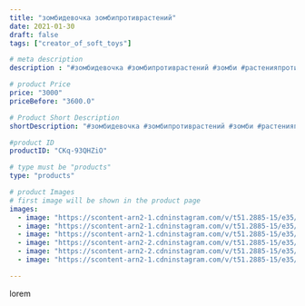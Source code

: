 ```yaml
---
title: "зомбидевочка зомбипротиврастений"
date: 2021-01-30
draft: false
tags: ["creator_of_soft_toys"]

# meta description
description : "#зомбидевочка #зомбипротиврастений #зомби #растенияпротивзомби #растения #игрушка #цветочек #мягкаяигрушкаручнойработы #мягкаяигрушка #мягкийцветочек #мягкиерас"

# product Price
price: "3000"
priceBefore: "3600.0"

# Product Short Description
shortDescription: "#зомбидевочка #зомбипротиврастений #зомби #растенияпротивзомби #растения #игрушка #цветочек #мягкаяигрушкаручнойработы #мягкаяигрушка #мягкийцветочек #мягкиерастения #игрушкаручнойработы #растенияпротивзомби #горохострел #капуста #мягкиерастения"

#product ID
productID: "CKq-93QHZiO"

# type must be "products"
type: "products"

# product Images
# first image will be shown in the product page
images:
  - image: "https://scontent-arn2-1.cdninstagram.com/v/t51.2885-15/e35/143801412_256315659197378_1989569411414860945_n.jpg?se=7&tp=1&_nc_ht=scontent-arn2-1.cdninstagram.com&_nc_cat=102&_nc_ohc=MaHuuD6HYg4AX8YSCen&ccb=7-4&oh=ac365cc996adafe75f0271bb5da4d8cf&oe=6084BD01&_nc_sid=83d603&ig_cache_key=MjQ5ODA4NTg2OTc5NTk5NzQ1MA%3D%3D.2-ccb7-4"
  - image: "https://scontent-arn2-1.cdninstagram.com/v/t51.2885-15/e35/143925077_1391796234498538_5894842633063055310_n.jpg?se=7&tp=1&_nc_ht=scontent-arn2-1.cdninstagram.com&_nc_cat=110&_nc_ohc=JpGyDN8yqzoAX9WmyMR&ccb=7-4&oh=2b6040e05283e8654648af0f14af9f71&oe=608393F6&_nc_sid=83d603&ig_cache_key=MjQ5ODA4NTg2OTc2MjQxOTI3OQ%3D%3D.2-ccb7-4"
  - image: "https://scontent-arn2-1.cdninstagram.com/v/t51.2885-15/e35/145001657_792407228030163_2854351834326049094_n.jpg?se=7&tp=1&_nc_ht=scontent-arn2-1.cdninstagram.com&_nc_cat=103&_nc_ohc=Kd5AMLkdwnoAX87__9q&ccb=7-4&oh=8b000bf42f8da902dbde50269d00f4e6&oe=6085C0C6&_nc_sid=83d603&ig_cache_key=MjQ5ODA4NTg2OTc3OTM0OTM5Mg%3D%3D.2-ccb7-4"
  - image: "https://scontent-arn2-2.cdninstagram.com/v/t51.2885-15/e35/144330166_761317831258589_6316197658476356548_n.jpg?se=7&tp=1&_nc_ht=scontent-arn2-2.cdninstagram.com&_nc_cat=105&_nc_ohc=8JiQG9IVxlIAX8Wy00N&ccb=7-4&oh=313963362bc8a19807d2f30502b0d031&oe=60836B83&_nc_sid=83d603&ig_cache_key=MjQ5ODA4NTg2OTg3OTk5Mjc2Nw%3D%3D.2-ccb7-4"
  - image: "https://scontent-arn2-2.cdninstagram.com/v/t51.2885-15/e35/145149850_985503651978708_4833645200698369958_n.jpg?se=7&tp=1&_nc_ht=scontent-arn2-2.cdninstagram.com&_nc_cat=100&_nc_ohc=ycTjH5CPZZoAX9OPjJW&ccb=7-4&oh=c43ec864b117a49b6d8d77718b0981ba&oe=60853FE8&_nc_sid=83d603&ig_cache_key=MjQ5ODA4NTg2OTc4NzU4NDg0MA%3D%3D.2-ccb7-4"
  - image: "https://scontent-arn2-1.cdninstagram.com/v/t51.2885-15/e35/143982825_224381222652927_5353743625077753239_n.jpg?se=7&tp=1&_nc_ht=scontent-arn2-1.cdninstagram.com&_nc_cat=103&_nc_ohc=PwmDnG925fMAX9a1jrN&ccb=7-4&oh=8c2b19facd304aacef219173d2b683b7&oe=60838A87&_nc_sid=83d603&ig_cache_key=MjQ5ODA4NTg2OTc4NzU2NzE4NA%3D%3D.2-ccb7-4"

---
```

lorem
